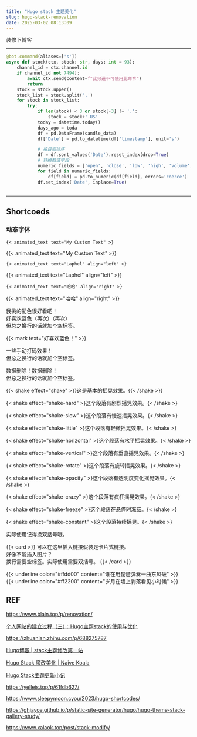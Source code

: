 ```yaml
---
title: "Hugo stack 主题美化"
slug: hugo-stack-renovation
date: 2025-03-02 08:13:09
---
```


装修下博客

---



```python
@bot.command(aliases=['s'])
async def stock(ctx, stock: str, days: int = 93):
    channel_id = ctx.channel.id
    if channel_id not 7494]:
        await ctx.send(content=f"此频道不可使用此命令")
        return
    stock = stock.upper()
    stock_list = stock.split(',')
    for stock in stock_list:
        try:
            if len(stock) < 3 or stock[-3] != '.':
                stock = stock+'.US'
            today = datetime.today()
            days_ago = toda
            df = pd.DataFrame(candle_data)
            df['Date'] = pd.to_datetime(df['timestamp'], unit='s')

            # 按日期排序
            df = df.sort_values('Date').reset_index(drop=True)
            # 转换数值字段
            numeric_fields = ['open', 'close', 'low', 'high', 'volume', 'turnover']
            for field in numeric_fields:
                df[field] = pd.to_numeric(df[field], errors='coerce')
            df.set_index('Date', inplace=True)
```

## 

---

## Shortcoeds

### 动态字体

`{< animated_text text="My Custom Text" >}`

{{< animated_text text="My Custom Text"   >}}

`{< animated_text text="Laphel" align="left" >}`

{{< animated_text  text="Laphel" align="left" >}}

`{< animated_text text="哈哈" align="right" >}`

{{< animated_text text="哈哈" align="right" >}}



<font class="colorfulfont"> 我挑的配色很好看吧！<br>好喜欢蓝色（再次）（再次）<br> 但总之换行的话就加个空标签。</font>

{{< mark text="好喜欢蓝色！" >}}

<span class="blur">一些手动打码效果！<br>但总之换行的话就加个空标签。</span>

<span class="shady">数据删除！数据删除！<br>但总之换行的话就加个空标签。</span>

{{< shake effect="shake" >}}这是基本的摇晃效果。{{< /shake >}}

{< shake effect="shake-hard" >}这个段落有剧烈摇晃效果。{< /shake >}

{< shake effect="shake-slow" >}这个段落有慢速摇晃效果。{< /shake >}

{< shake effect="shake-little" >}这个段落有轻微摇晃效果。{< /shake >}

{< shake effect="shake-horizontal" >}这个段落有水平摇晃效果。{< /shake >}

{< shake effect="shake-vertical" >}这个段落有垂直摇晃效果。{< /shake >}

{< shake effect="shake-rotate" >}这个段落有旋转摇晃效果。{< /shake >}

{< shake effect="shake-opacity" >}这个段落有透明度变化摇晃效果。{< /shake >}

{< shake effect="shake-crazy" >}这个段落有疯狂摇晃效果。{< /shake >}

{< shake effect="shake-freeze" >}这个段落在悬停时冻结。{< /shake >}

{< shake effect="shake-constant" >}这个段落持续摇晃。{< /shake >}

实际使用记得换双括号哦。

{{< card >}}
可以在这里插入链接假装是卡片式链接。
<br>
好像不能插入图片？
<br>
换行需要空标签。实际使用需要双括号。
{{< /card >}}

{{< underline color="#ffdd00" content="谁在用琵琶弹奏一曲东风破" >}}
<br/>
{{< underline color="#ff2200" content="岁月在墙上剥落看见小时候" >}}

## REF

https://www.blain.top/p/renovation/

[个人网站的建立过程（三）：Hugo主题stack的使用与优化](https://jinli.io/p/%E4%B8%AA%E4%BA%BA%E7%BD%91%E7%AB%99%E7%9A%84%E5%BB%BA%E7%AB%8B%E8%BF%87%E7%A8%8B%E4%B8%89hugo%E4%B8%BB%E9%A2%98stack%E7%9A%84%E4%BD%BF%E7%94%A8%E4%B8%8E%E4%BC%98%E5%8C%96/#%E4%BF%AE%E6%94%B9%E5%B9%B6%E4%BC%98%E5%8C%96%E4%B8%BB%E9%A2%98)

https://zhuanlan.zhihu.com/p/688275787

[Hugo博客 | stack主题修改第一站](https://munlelee.github.io/post/hugo%E5%8D%9A%E5%AE%A2-stack%E4%B8%BB%E9%A2%98%E4%BF%AE%E6%94%B9%E7%AC%AC%E4%B8%80%E7%AB%99/)

[Hugo Stack 魔改美化 | Naive Koala](https://www.xalaok.top/post/stack-modify/)

[Hugo Stack主题更新小记](https://xrg.fj.cn/p/hugo-stack%E4%B8%BB%E9%A2%98%E6%9B%B4%E6%96%B0%E5%B0%8F%E8%AE%B0/)

https://yelleis.top/p/61fdb627/

https://www.sleepymoon.cyou/2023/hugo-shortcodes/

https://ghjayce.github.io/p/static-site-generator/hugo/hugo-theme-stack-gallery-study/

https://www.xalaok.top/post/stack-modify/
